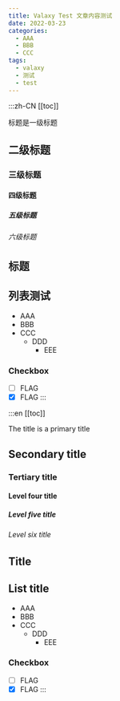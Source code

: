 ```yaml
---
title: Valaxy Test 文章内容测试
date: 2022-03-23
categories:
  - AAA
  - BBB
  - CCC
tags:
  - valaxy
  - 测试
  - test
---
```


:::zh-CN
[[toc]]

标题是一级标题

## 二级标题

### 三级标题

#### 四级标题

##### 五级标题

###### 六级标题

## 标题

## 列表测试

- AAA
- BBB
- CCC
  - DDD
    - EEE

### Checkbox

- [ ] FLAG
- [x] FLAG
:::

:::en
[[toc]]

The title is a primary title

## Secondary title

### Tertiary title

#### Level four title

##### Level five title

###### Level six title

## Title

## List title

- AAA
- BBB
- CCC
  - DDD
    - EEE

### Checkbox

- [ ] FLAG
- [x] FLAG
:::
